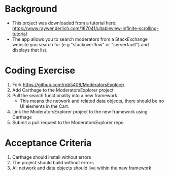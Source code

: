 
# Background

* This project was downloaded from a tutorial here: https://www.raywenderlich.com/187041/uitableview-infinite-scrolling-tutorial
* The app allows you to search moderators from a StackExchange website you search for (e.g "stackoverflow" or "serverfault") and displays that list.

# Coding Exercise

1. Fork https://github.com/rob5408/ModeratorsExplorer
1. Add Carthage to the ModeratorsExplorer project
1. Pull the search functionality into a new framework
    * This means the network and related data objects, there should be no UI elements in the Cart.
1. Link the ModeratorsExplorer project to the new framework using Carthage
1. Submit a pull request to the ModeratorsExplorer repo

# Acceptance Criteria

1. Carthage should install without errors
1. The project should build without errors
1. All network and data objects should live within the new framework

